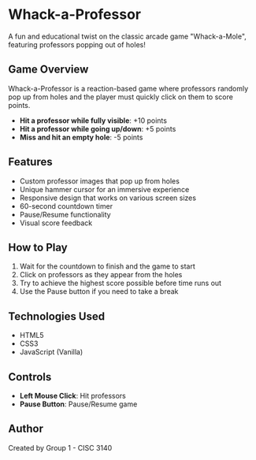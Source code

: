 # Whack-a-Professor

A fun and educational twist on the classic arcade game "Whack-a-Mole", featuring professors popping out of holes!

## Game Overview

Whack-a-Professor is a reaction-based game where professors randomly pop up from holes and the player must quickly click on them to score points.

- **Hit a professor while fully visible**: +10 points
- **Hit a professor while going up/down**: +5 points
- **Miss and hit an empty hole**: -5 points

## Features

- Custom professor images that pop up from holes
- Unique hammer cursor for an immersive experience
- Responsive design that works on various screen sizes
- 60-second countdown timer
- Pause/Resume functionality
- Visual score feedback

## How to Play

1. Wait for the countdown to finish and the game to start
2. Click on professors as they appear from the holes
3. Try to achieve the highest score possible before time runs out
4. Use the Pause button if you need to take a break

## Technologies Used

- HTML5
- CSS3
- JavaScript (Vanilla)

## Controls

- **Left Mouse Click**: Hit professors
- **Pause Button**: Pause/Resume game

## Author

Created by Group 1 - CISC 3140
